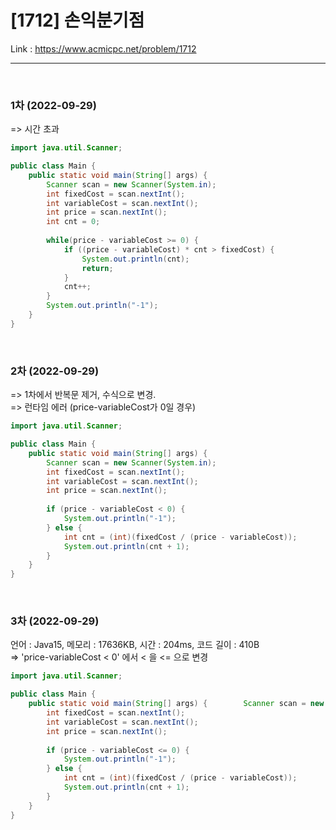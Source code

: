 # [1712] 손익분기점

Link : https://www.acmicpc.net/problem/1712

***

<br/>

### 1차 (2022-09-29)
=> 시간 초과

```java
import java.util.Scanner;

public class Main {
	public static void main(String[] args) {
		Scanner scan = new Scanner(System.in);
		int fixedCost = scan.nextInt();
		int variableCost = scan.nextInt();
		int price = scan.nextInt();
		int cnt = 0;
		
		while(price - variableCost >= 0) {
			if ((price - variableCost) * cnt > fixedCost) {
				System.out.println(cnt);
				return;
			}
			cnt++;
		}
		System.out.println("-1");
	}
}
```

<br/>

### 2차 (2022-09-29)
=> 1차에서 반복문 제거, 수식으로 변경. <br/>
=> 런타임 에러 (price-variableCost가 0일 경우)

```java
import java.util.Scanner;

public class Main {
	public static void main(String[] args) {
		Scanner scan = new Scanner(System.in);
		int fixedCost = scan.nextInt();
		int variableCost = scan.nextInt();
		int price = scan.nextInt();
		
		if (price - variableCost < 0) {
			System.out.println("-1");
		} else {
			int cnt = (int)(fixedCost / (price - variableCost));
			System.out.println(cnt + 1);
		}
	}
}
```

<br/>

### 3차 (2022-09-29)
언어 : Java15, 메모리 : 17636KB, 시간 : 204ms, 코드 길이 : 410B <br/>
=> 'price-variableCost < 0' 에서 < 을 <= 으로 변경

```java
import java.util.Scanner;

public class Main {
	public static void main(String[] args) {		Scanner scan = new Scanner(System.in);
		int fixedCost = scan.nextInt();
		int variableCost = scan.nextInt();
		int price = scan.nextInt();
        
		if (price - variableCost <= 0) {
			System.out.println("-1");
		} else {
			int cnt = (int)(fixedCost / (price - variableCost));
			System.out.println(cnt + 1);
		}
	}
}
```

